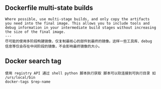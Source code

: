 ## Dockerfile multi-state builds

    Where possible, use multi-stage builds, and only copy the artifacts you need into the final image. This allows you to include tools and debug information in your intermediate build stages without increasing the size of the final image.
    ---
    尽可能的使用多阶段构建镜像，仅复制最核心的部件到最终的镜像。这样一些工具库、debug 信息等仅会存在中间阶段的镜像，不会影响最终镜像的大小。

## Docker search tag

    使用 registry API 通过 shell python 脚本执行获取 脚本可以软连接到可执行目录 如 /urs/local/bin
    docker-tags $rep-name